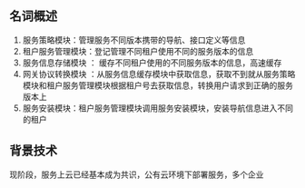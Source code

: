 ## 名词概述
1. 服务策略模块：管理服务不同版本携带的导航、接口定义等信息
2. 租户服务管理模块：登记管理不同租户使用不同的服务版本的信息
3. 服务信息存储模块 ： 缓存不同租户使用的不同服务版本的信息，高速缓存
4. 网关协议转换模块 ：从服务信息缓存模块中获取信息，获取不到就从服务策略模块和租户服务管理模块根据租户号去获取信息，转换用户请求到正确的服务版本上
5. 服务安装模块：租户服务管理模块调用服务安装模块，安装导航信息进入不同的租户

## 背景技术
现阶段，服务上云已经基本成为共识，公有云环境下部署服务，多个企业
